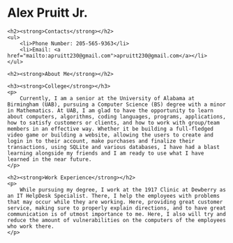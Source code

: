 <!DOCTYPE html>
<html>
<head>
    <title>Alex Pruitt Jr.</title>
</head>
<body>
    <h1><strong>Alex Pruitt Jr.</strong></h1>

    <h2><strong>Contacts</strong></h2>
    <ul>
        <li>Phone Number: 205-565-9363</li>
        <li>Email: <a href="mailto:apruitt230@gmail.com">apruitt230@gmail.com</a></li>
    </ul>

    <h2><strong>About Me</strong></h2>

    <h3><strong>College</strong></h3>
    <p>
        Currently, I am a senior at the University of Alabama at Birmingham (UAB), pursuing a Computer Science (BS) degree with a minor in Mathematics. At UAB, I am glad to have the opportunity to learn about computers, algorithms, coding languages, programs, applications, how to satisfy customers or clients, and how to work with group/team members in an effective way. Whether it be building a full-fledged video game or building a website, allowing the users to create and login in to their account, make purchases and finalize their transactions, using SQLite and various databases, I have had a blast learning alongside my friends and I am ready to use what I have learned in the near future.
    </p>

    <h2><strong>Work Experience</strong></h2>
    <p>
        While pursuing my degree, I work at the 1917 Clinic at Dewberry as an IT HelpDesk Specialist. There, I help the employees with problems that may occur while they are working. Here, providing great customer service, making sure to properly explain directions, and to have great communication is of utmost importance to me. Here, I also will try and reduce the amount of vulnerabilities on the computers of the employees who work there.
    </p>
</body>
</html>
